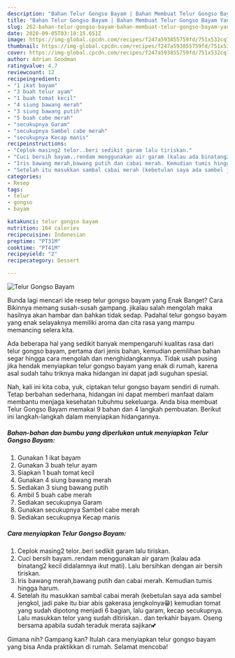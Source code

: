 ```yaml
---
description: "Bahan Telur Gongso Bayam | Bahan Membuat Telur Gongso Bayam Yang Sedap"
title: "Bahan Telur Gongso Bayam | Bahan Membuat Telur Gongso Bayam Yang Sedap"
slug: 262-bahan-telur-gongso-bayam-bahan-membuat-telur-gongso-bayam-yang-sedap
date: 2020-09-05T03:18:15.651Z
image: https://img-global.cpcdn.com/recipes/f247a593855759fd/751x532cq70/telur-gongso-bayam-foto-resep-utama.jpg
thumbnail: https://img-global.cpcdn.com/recipes/f247a593855759fd/751x532cq70/telur-gongso-bayam-foto-resep-utama.jpg
cover: https://img-global.cpcdn.com/recipes/f247a593855759fd/751x532cq70/telur-gongso-bayam-foto-resep-utama.jpg
author: Adrian Goodman
ratingvalue: 4.7
reviewcount: 12
recipeingredient:
- "1 ikat bayam"
- "3 buah telur ayam"
- "1 buah tomat kecil"
- "4 siung bawang merah"
- "3 siung bawang putih"
- "5 buah cabe merah"
- "secukupnya Garam"
- "secukupnya Sambel cabe merah"
- "secukupnya Kecap manis"
recipeinstructions:
- "Ceplok masing2 telor..beri sedikit garam lalu tiriskan."
- "Cuci bersih bayam..rendam menggunakan air garam (kalau ada binatang2 kecil didalamnya ikut mati). Lalu bersihkan dengan air bersih tiriskan."
- "Iris bawang merah,bawang putih dan cabai merah. Kemudian tumis hingga harum."
- "Setelah itu masukkan sambal cabai merah (kebetulan saya ada sambel jengkol, jadi pake itu biar abis gakerasa jengkolnya😁) kemudian tomat yang sudah dipotong menjadi 6 bagian, lalu garam, kecap secukupnya. Lalu masukkan telor yang sudah ditiriskan.. dan terkahir bayam. Oseng bersama apabila sudah teraduk merata sajikan💕"
categories:
- Resep
tags:
- telur
- gongso
- bayam

katakunci: telur gongso bayam 
nutrition: 164 calories
recipecuisine: Indonesian
preptime: "PT31M"
cooktime: "PT41M"
recipeyield: "2"
recipecategory: Dessert

---
```



![Telur Gongso Bayam](https://img-global.cpcdn.com/recipes/f247a593855759fd/751x532cq70/telur-gongso-bayam-foto-resep-utama.jpg)

Bunda lagi mencari ide resep telur gongso bayam yang Enak Banget? Cara Bikinnya memang susah-susah gampang. jikalau salah mengolah maka hasilnya akan hambar dan bahkan tidak sedap. Padahal telur gongso bayam yang enak selayaknya memiliki aroma dan cita rasa yang mampu memancing selera kita.



Ada beberapa hal yang sedikit banyak mempengaruhi kualitas rasa dari telur gongso bayam, pertama dari jenis bahan, kemudian pemilihan bahan segar hingga cara mengolah dan menghidangkannya. Tidak usah pusing jika hendak menyiapkan telur gongso bayam yang enak di rumah, karena asal sudah tahu triknya maka hidangan ini dapat jadi suguhan spesial.


Nah, kali ini kita coba, yuk, ciptakan telur gongso bayam sendiri di rumah. Tetap berbahan sederhana, hidangan ini dapat memberi manfaat dalam membantu menjaga kesehatan tubuhmu sekeluarga. Anda bisa membuat Telur Gongso Bayam memakai 9 bahan dan 4 langkah pembuatan. Berikut ini langkah-langkah dalam menyiapkan hidangannya.

<!--inarticleads1-->

##### Bahan-bahan dan bumbu yang diperlukan untuk menyiapkan Telur Gongso Bayam:

1. Gunakan 1 ikat bayam
1. Gunakan 3 buah telur ayam
1. Siapkan 1 buah tomat kecil
1. Gunakan 4 siung bawang merah
1. Sediakan 3 siung bawang putih
1. Ambil 5 buah cabe merah
1. Sediakan secukupnya Garam
1. Gunakan secukupnya Sambel cabe merah
1. Sediakan secukupnya Kecap manis




<!--inarticleads2-->

##### Cara menyiapkan Telur Gongso Bayam:

1. Ceplok masing2 telor..beri sedikit garam lalu tiriskan.
1. Cuci bersih bayam..rendam menggunakan air garam (kalau ada binatang2 kecil didalamnya ikut mati). Lalu bersihkan dengan air bersih tiriskan.
1. Iris bawang merah,bawang putih dan cabai merah. Kemudian tumis hingga harum.
1. Setelah itu masukkan sambal cabai merah (kebetulan saya ada sambel jengkol, jadi pake itu biar abis gakerasa jengkolnya😁) kemudian tomat yang sudah dipotong menjadi 6 bagian, lalu garam, kecap secukupnya. Lalu masukkan telor yang sudah ditiriskan.. dan terkahir bayam. Oseng bersama apabila sudah teraduk merata sajikan💕




Gimana nih? Gampang kan? Itulah cara menyiapkan telur gongso bayam yang bisa Anda praktikkan di rumah. Selamat mencoba!
